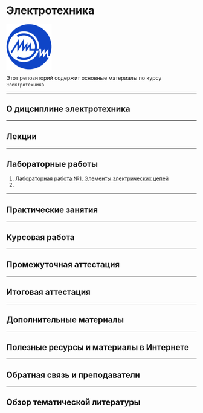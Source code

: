 # Электротехника  
<img src="./images/miet_logo.png" height='120' align="center"/>
          
Этот репозиторий содержит основные материалы по курсу `Электротехника`

---
## О дицсиплине электротехника
---
## Лекции
---
## Лабораторные работы

1. [Лабораторная работа №1. Элементы электрических цепей](./Labs/Lab_1/README.md)
2. []()

---
## Практические занятия
---
## Курсовая работа
---
## Промежуточная аттестация
---
## Итоговая аттестация
---
## Дополнительные материалы
---
## Полезные ресурсы и материалы в Интернете
---
## Обратная связь и преподаватели
---
## Обзор тематической литературы



